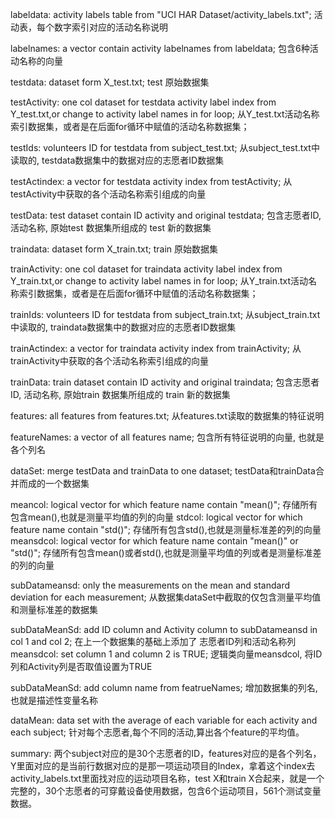 labeldata:  activity labels table from "UCI HAR Dataset/activity_labels.txt";
            活动表，每个数字索引对应的活动名称说明

labelnames: a vector contain activity labelnames from labeldata;
            包含6种活动名称的向量

testdata:   dataset form X_test.txt;
            test 原始数据集

testActivity:   one col dataset for testdata activity label index from Y_test.txt,or change to activity label names in for loop;
                从Y_test.txt活动名称索引数据集，或者是在后面for循环中赋值的活动名称数据集；


testIds:    volunteers ID for testdata from subject_test.txt;
            从subject_test.txt中读取的, testdata数据集中的数据对应的志愿者ID数据集

testActindex:   a vector for testdata activity index from testActivity;
                从testActivity中获取的各个活动名称索引组成的向量

testData:   test dataset contain ID activity and original testdata;
            包含志愿者ID, 活动名称, 原始test 数据集所组成的 test 新的数据集

traindata:  dataset form X_train.txt;
            train 原始数据集

trainActivity:  one col dataset for traindata activity label index from Y_train.txt,or change to activity label names in for loop;
                从Y_train.txt活动名称索引数据集，或者是在后面for循环中赋值的活动名称数据集；

trainIds:   volunteers ID for testdata from subject_train.txt;
            从subject_train.txt中读取的, traindata数据集中的数据对应的志愿者ID数据集

trainActindex: a vector for traindata activity index from trainActivity;
               从trainActivity中获取的各个活动名称索引组成的向量

trainData:  train dataset contain ID activity and original traindata;
            包含志愿者ID, 活动名称, 原始train 数据集所组成的 train 新的数据集

features:   all features from features.txt;
            从features.txt读取的数据集的特征说明

featureNames:   a vector of all features name;
                包含所有特征说明的向量, 也就是各个列名

dataSet:    merge testData and trainData to one dataset;
            testData和trainData合并而成的一个数据集

meancol:    logical vector for which feature name contain "mean()";
            存储所有包含mean(),也就是测量平均值的列的向量
stdcol:     logical vector for which feature name contain "std()";
            存储所有包含std(),也就是测量标准差的列的向量
meansdcol:  logical vector for which feature name contain "mean()" or "std()";
            存储所有包含mean()或者std(),也就是测量平均值的列或者是测量标准差的列的向量

subDatameansd:  only the measurements on the mean and standard deviation for each measurement;
                从数据集dataSet中截取的仅包含测量平均值和测量标准差的数据集

subDataMeanSd:  add ID column and Activity column to subDatameansd in col 1 and col 2;
                在上一个数据集的基础上添加了 志愿者ID列和活动名称列
meansdcol:  set column 1 and column 2 is TRUE;
            逻辑类向量meansdcol, 将ID列和Activity列是否取值设置为TRUE

subDataMeanSd:  add column name from featrueNames;
                增加数据集的列名, 也就是描述性变量名称

dataMean:   data set with the average of each variable for each activity and each subject;
            针对每个志愿者,每个不同的活动,算出各个feature的平均值。

summary:
两个subject对应的是30个志愿者的ID，features对应的是各个列名，Y里面对应的是当前行数据对应的是那一项运动项目的Index，拿着这个index去activity_labels.txt里面找对应的运动项目名称，test X和train X合起来，就是一个完整的，30个志愿者的可穿戴设备使用数据，包含6个运动项目，561个测试变量数据。